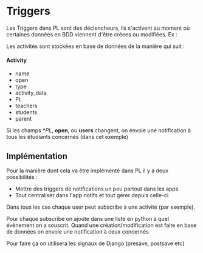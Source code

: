 # Triggers


Les Triggers dans PL sont des déclencheurs, ils s'activent au moment où certaines données en BDD viennent d'être créees ou modifiées.
Ex :

Les activités sont stockées en base de données de la manière qui suit :

#### Activity
+ name
+ open
+ type
+ activity_data
+ PL
+ teachers
+ students
+ parent

Si les champs **PL*, **open**, ou **users**  changent, on envoie une notification à tous les étudiants concernés (dans cet exemple)

## Implémentation

Pour la manière dont cela va être implémenté dans PL il y a deux possibilités :
+ Mettre des triggers de notifications un peu partout dans les apps
+ Tout centraliser dans l'app notifs et tout gérer depuis celle-ci

Dans tous les cas chaque user peut subscribe à une activité (par exemple). 

Pour chaque subscribe on ajoute dans une liste en python à quel évènement on a souscrit. Quand une création/modification est faite en base de données on envoie une notification à ceux concernés.

Pour faire ça on utilisera les signaux de Django (presave, postsave etc)
